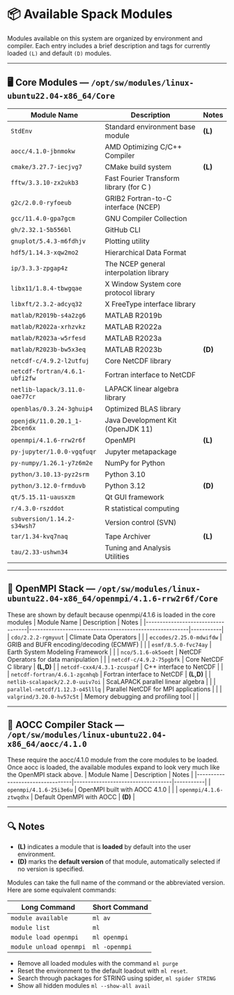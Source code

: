 # 📦 Available Spack Modules

Modules available on this system are organized by environment and compiler. Each entry includes a brief description and tags for currently loaded `(L)` and default `(D)` modules.

---
## 🖥️ Core Modules — `/opt/sw/modules/linux-ubuntu22.04-x86_64/Core`

| Module Name                          | Description                                      | Notes     |
|--------------------------------------|--------------------------------------------------|-----------|
| `StdEnv`                             | Standard environment base module                | **(L)**   |
| `aocc/4.1.0-jbnmokw`                 | AMD Optimizing C/C++ Compiler                   |           |
| `cmake/3.27.7-iecjvg7`               | CMake build system                              | **(L)**   |
| `fftw/3.3.10-zx2ukb3`                | Fast Fourier Transform library  (for C )        |           |
| `g2c/2.0.0-ryfoeub`                  | GRIB2 Fortran-to-C interface (NCEP)             |           |
| `gcc/11.4.0-gpa7gcm`                 | GNU Compiler Collection                         |           |
| `gh/2.32.1-5b556bl`                  | GitHub CLI                                      |           |
| `gnuplot/5.4.3-m6fdhjv`              | Plotting utility                                |           |
| `hdf5/1.14.3-xqw2mo2`                | Hierarchical Data Format                        |           |
| `ip/3.3.3-zpgap4z`                   | The NCEP general interpolation library          |           |
| `libx11/1.8.4-tbwgqae`               | X Window System core protocol library           |           |
| `libxft/2.3.2-adcyq32`               | X FreeType interface library                    |           |
| `matlab/R2019b-s4a2zg6`             | MATLAB R2019b                                   |           |
| `matlab/R2022a-xrhzvkz`             | MATLAB R2022a                                   |           |
| `matlab/R2023a-w5rfesd`             | MATLAB R2023a                                   |           |
| `matlab/R2023b-bw5x3eq`             | MATLAB R2023b                                   | **(D)**   |
| `netcdf-c/4.9.2-l2utfuj`             | Core NetCDF library                             |           |
| `netcdf-fortran/4.6.1-ubfi2fw`       | Fortran interface to NetCDF                     |           |
| `netlib-lapack/3.11.0-oae77cr`       | LAPACK linear algebra library                   |           |
| `openblas/0.3.24-3ghuip4`            | Optimized BLAS library                          |           |
| `openjdk/11.0.20.1_1-2bcen6x`        | Java Development Kit (OpenJDK 11)               |           |
| `openmpi/4.1.6-rrw2r6f`              | OpenMPI                                         | **(L)**   |
| `py-jupyter/1.0.0-vgqfuqr`           | Jupyter metapackage                             |           |
| `py-numpy/1.26.1-y7z6m2e`            | NumPy for Python                                |           |
| `python/3.10.13-pyz2srm`             | Python 3.10                                     |           |
| `python/3.12.0-frmduvb`              | Python 3.12                                     | **(D)**   |
| `qt/5.15.11-uausxzm`                 | Qt GUI framework                                |           |
| `r/4.3.0-rszddot`                    | R statistical computing                         |           |
| `subversion/1.14.2-s34wsh7`          | Version control (SVN)                           |           |
| `tar/1.34-kvq7naq`                   | Tape Archiver                                   | **(L)**   |
| `tau/2.33-ushwn34`                   | Tuning and Analysis Utilities                   |           |

---

## 🔧 OpenMPI Stack — `/opt/sw/modules/linux-ubuntu22.04-x86_64/openmpi/4.1.6-rrw2r6f/Core`
These are shown by default because openmpi/4.1.6 is loaded in the core modules
| Module Name                       | Description                                             | Notes     |
|-----------------------------------|---------------------------------------------------------|-----------|
| `cdo/2.2.2-rgmyuut`               | Climate Data Operators                                  |           |
| `eccodes/2.25.0-mdwifdw`          | GRIB and BUFR encoding/decoding (ECMWF)                 |           |
| `esmf/8.5.0-fvc74ay`              | Earth System Modeling Framework                         |           |
| `nco/5.1.6-ok5oedt`               | NetCDF Operators for data manipulation                  |           |
| `netcdf-c/4.9.2-75pgbfk`          | Core NetCDF C library                                   | **(L,D)** |
| `netcdf-cxx4/4.3.1-zcuspaf`       | C++ interface to NetCDF                                 |           |
| `netcdf-fortran/4.6.1-zgcmhqb`    | Fortran interface to NetCDF                             | **(L,D)** |
| `netlib-scalapack/2.2.0-uuiv7oi`  | ScaLAPACK parallel linear algebra                       |           |
| `parallel-netcdf/1.12.3-o45lllq`  | Parallel NetCDF for MPI applications                    |           |
| `valgrind/3.20.0-hv57c5t`         | Memory debugging and profiling tool                     |           |

---

## 🧪 AOCC Compiler Stack — `/opt/sw/modules/linux-ubuntu22.04-x86_64/aocc/4.1.0`
These require the aocc/4.1.0 module from the core modules to be loaded. Once aocc is loaded, the available modules expand to look very much like the OpenMPI stack above.
| Module Name                     | Description                       | Notes     |
|---------------------------------|-----------------------------------|-----------|
| `openmpi/4.1.6-25i3e6u`         | OpenMPI built with AOCC 4.1.0     |           |
| `openmpi/4.1.6-ztwqdhx`         | Default OpenMPI with AOCC         | **(D)**   |

---

## 🔍 Notes

- **(L)** indicates a module that is **loaded** by default into the user environment.
- **(D)** marks the **default version** of that module, automatically selected if no version is specified.

Modules can take the full name of the command or the abbreviated version. Here are some equivalent commands:

| Long Command          | Short Command       |
|-----------------------|---------------------|
|`module available`     | `ml av`             |
|`module list`          | `ml`                |
|`module load openmpi`  | `ml openmpi`        |
|`module unload openmpi`| `ml -openmpi`       |

- Remove all loaded modules with the command `ml purge`
- Reset the environment to the default loadout with `ml reset`.
- Search through packages for STRING using spider, `ml spider STRING`
- Show all hidden modules `ml --show-all avail`
